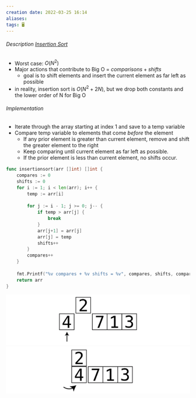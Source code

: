 ```yaml
---
creation date: 2022-03-25 16:14
aliases: 
tags: 🖥️
---
```


###### Description [Insertion Sort](Insertion%20Sort.md)
- Worst case: $O(N^2)$
- Major actions that contribute to Big O = $comparisons + shifts$
	- goal is to shift elements and insert the current element as far left as possible
- in reality, insertion sort is $O(N^2 + 2N)$, but we drop both constants and the lower order of N for Big O
###### Implementation
- Iterate through the array starting at index 1 and save to a temp variable
- Compare temp variable to elements that come *before* the element
	- If any prior element is greater than current element, remove and shift the greater element to the right
	- Keep comparing until current element as far left as possible. 
	- If the prior element is less than current element, no shifts occur.
```go
func insertionsort(arr []int) []int {
	compares := 0
	shifts := 0
	for i := 1; i < len(arr); i++ {
		temp := arr[i]

		for j := i - 1; j >= 0; j-- {
			if temp > arr[j] {
				break
			}
			arr[j+1] = arr[j]
			arr[j] = temp
			shifts++
		}
		compares++
	}

	fmt.Printf("%v compares + %v shifts = %v", compares, shifts, compares+shifts)
	return arr
}
```

![Pasted image 20220325171856.png](./images/Pasted%20image%2020220325171856.png)
![Pasted image 20220325171900.png](./images/Pasted%20image%2020220325171900.png)